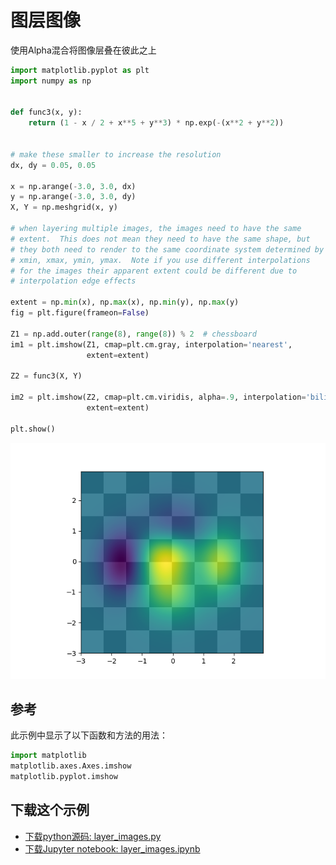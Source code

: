 # 图层图像

使用Alpha混合将图像层叠在彼此之上

```python
import matplotlib.pyplot as plt
import numpy as np


def func3(x, y):
    return (1 - x / 2 + x**5 + y**3) * np.exp(-(x**2 + y**2))


# make these smaller to increase the resolution
dx, dy = 0.05, 0.05

x = np.arange(-3.0, 3.0, dx)
y = np.arange(-3.0, 3.0, dy)
X, Y = np.meshgrid(x, y)

# when layering multiple images, the images need to have the same
# extent.  This does not mean they need to have the same shape, but
# they both need to render to the same coordinate system determined by
# xmin, xmax, ymin, ymax.  Note if you use different interpolations
# for the images their apparent extent could be different due to
# interpolation edge effects

extent = np.min(x), np.max(x), np.min(y), np.max(y)
fig = plt.figure(frameon=False)

Z1 = np.add.outer(range(8), range(8)) % 2  # chessboard
im1 = plt.imshow(Z1, cmap=plt.cm.gray, interpolation='nearest',
                 extent=extent)

Z2 = func3(X, Y)

im2 = plt.imshow(Z2, cmap=plt.cm.viridis, alpha=.9, interpolation='bilinear',
                 extent=extent)

plt.show()
```

![图层图像示例](/static/images/gallery/sphx_glr_layer_images_001.png)

## 参考

此示例中显示了以下函数和方法的用法：

```python
import matplotlib
matplotlib.axes.Axes.imshow
matplotlib.pyplot.imshow
```

## 下载这个示例

- [下载python源码: layer_images.py](https://matplotlib.org/_downloads/layer_images.py)
- [下载Jupyter notebook: layer_images.ipynb](https://matplotlib.org/_downloads/layer_images.ipynb)